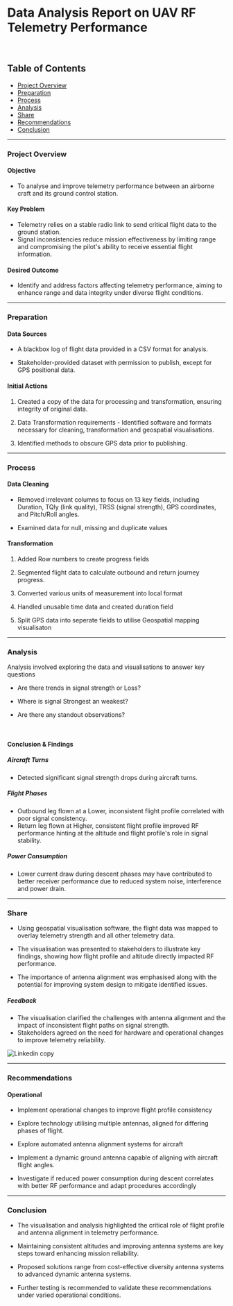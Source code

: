 # Data Analysis Report on UAV RF Telemetry Performance 
<br />

## Table of Contents

- [Project Overview](#project-overview)
- [Preparation](#preparation)
- [Process](#process)
- [Analysis](#analysis)
- [Share](#share)
- [Recommendations](#recommendations)
- [Conclusion](#conclusion)

---


### Project Overview

#### Objective
- To analyse and improve telemetry performance between an airborne craft and its ground control station.

#### Key Problem
- Telemetry relies on a stable radio link to send critical flight data to the ground station.
- Signal inconsistencies reduce mission effectiveness by limiting range and compromising the pilot's ability to receive essential flight information.

#### Desired Outcome
- Identify and address factors affecting telemetry performance, aiming to enhance range and data integrity under diverse flight conditions.
  
---


### Preparation

#### Data Sources
- A blackbox log of flight data provided in a CSV format for analysis.

- Stakeholder-provided dataset with permission to publish, except for GPS positional data.

#### Initial Actions

1.  Created a copy of the data for processing and transformation, ensuring integrity of original data.

2.  Data Transformation requirements - Identified software and formats necessary for cleaning, transformation and geospatial visualisations.

3.  Identified methods to obscure GPS data prior to publishing.

---


### Process

#### Data Cleaning

- Removed irrelevant columns to focus on 13 key fields, including Duration, TQly (link quality), TRSS (signal strength), GPS coordinates, and Pitch/Roll angles.

- Examined data for null, missing and duplicate values

#### Transformation

1.  Added Row numbers to create progress fields

2.  Segmented flight data to calculate outbound and return journey progress.

3.  Converted various units of measurement into local format

4.  Handled unusable time data and created duration field

5.  Split GPS data into seperate fields to utilise Geospatial mapping visualisaton

---


### Analysis

Analysis involved exploring the data and visualisations to answer key questions

- Are there trends in signal strength or Loss?

- Where is signal Strongest an weakest?

- Are there any standout observations?

<br />

#### Conclusion & Findings

##### Aircraft Turns 
- Detected significant signal strength drops during aircraft turns.

##### Flight Phases 
- Outbound leg flown at a Lower, inconsistent flight profile correlated with poor signal consistency.
- Return leg flown at Higher, consistent flight profile improved RF performance hinting at the altitude and flight profile's role in signal stability.
                
##### Power Consumption 
- Lower current draw during descent phases may have contributed to better receiver performance due to reduced system noise, interference and power drain.

---


### Share

- Using geospatial visualisation software, the flight data was mapped to overlay telemetry strength and all other telemetry data.
- The visualisation was presented to stakeholders to illustrate key findings, showing how flight profile and altitude directly impacted RF performance.

- The importance of antenna alignment was emphasised along with the potential for improving system design to mitigate identified issues.

##### Feedback 
- The visualisation clarified the challenges with antenna alignment and the impact of inconsistent flight paths on signal strength.
- Stakeholders agreed on the need for hardware and operational changes to improve telemetry reliability.

![Linkedin copy](https://github.com/user-attachments/assets/8dc025cf-1bf1-4ec4-b2c2-de7d44c4cb9d)


---


### Recommendations

#### Operational

- Implement operational changes to improve flight profile consistency

- Explore technology utilising multiple antennas, aligned for differing phases of flight.

- Explore automated antenna alignment systems for aircraft

- Implement a dynamic ground antenna capable of aligning with aircraft flight angles.

- Investigate if reduced power consumption during descent correlates with better RF performance and adapt procedures accordingly

---


### Conclusion

- The visualisation and analysis highlighted the critical role of flight profile and antenna alignment in telemetry performance. 

- Maintaining consistent altitudes and improving antenna systems are key steps toward enhancing mission reliability. 

- Proposed solutions range from cost-effective diversity antenna systems to advanced dynamic antenna systems. 

- Further testing is recommended to validate these recommendations under varied operational conditions.









